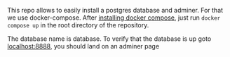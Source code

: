This repo allows to easily install a postgres database and adminer.
For that we use docker-compose.
After [installing docker compose](https://docs.docker.com/compose/install/), just run `docker compose up` in the root directory of the repository.

The database name is database.
To verify that the database is up goto [localhost:8888](http://localhost:8888), you should land on an adminer page
